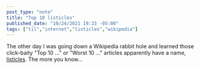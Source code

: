 ```yaml
---
post_type: "note" 
title: "Top 10 listicles"
published_date: "10/24/2021 19:33 -05:00"
tags: ["til","internet","listicles","wikipedia"]
---
```


The other day I was going down a Wikipedia rabbit hole and learned those click-baity "Top 10 ..." or "Worst 10 ..." articles apparently have a name, [listicles](https://en.wikipedia.org/wiki/Listicle). The more you know... 